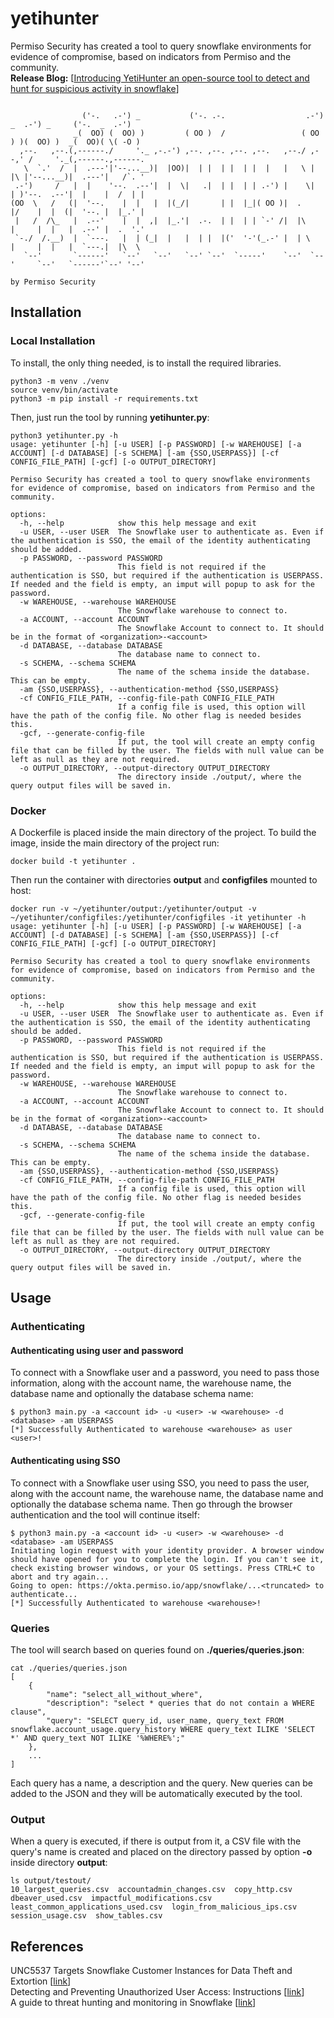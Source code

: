 # yetihunter
Permiso Security has created a tool to query snowflake environments for evidence of compromise, based on indicators from Permiso and the community.\
**Release Blog:** [[Introducing YetiHunter an open-source tool to detect and hunt for suspicious activity in snowflake](https://permiso.io/blog/introducing-yetihunter-an-open-source-tool-to-detect-and-hunt-for-suspicous-activity-in-snowflake)]
````

                ('-.   .-') _           ('-. .-.                  .-') _  .-') _     ('-.  _  .-')
              _(  OO) (  OO) )         ( OO )  /                 ( OO ) )(  OO) )  _(  OO)( \( -O )
  ,--.   ,--.(,------./     '._ ,-.-') ,--. ,--. ,--. ,--.   ,--./ ,--,' /     '._(,------.,------.
   \  `.'  /  |  .---'|'--...__)|  |OO)|  | |  | |  | |  |   |   \ |  |\ |'--...__)|  .---'|   /`. '
 .-')     /   |  |    '--.  .--'|  |  \|   .|  | |  | | .-') |    \|  | )'--.  .--'|  |    |  /  | |
(OO  \   /   (|  '--.    |  |   |  |(_/|       | |  |_|( OO )|  .     |/    |  |  (|  '--. |  |_.' |
 |   /  /\_   |  .--'    |  |  ,|  |_.'|  .-.  | |  | | `-' /|  |\    |     |  |   |  .--' |  .  '.'
 `-./  /.__)  |  `---.   |  | (_|  |   |  | |  |('  '-'(_.-' |  | \   |     |  |   |  `---.|  |\  \
   `--'       `------'   `--'   `--'   `--' `--'  `-----'    `--'  `--'     `--'   `------'`--' '--'
                                                                       by Permiso Security
````
## Installation
### Local Installation
To install, the only thing needed, is to install the required libraries.
````
python3 -m venv ./venv
source venv/bin/activate
python3 -m pip install -r requirements.txt
````
Then, just run the tool by running **yetihunter.py**:
````
python3 yetihunter.py -h
usage: yetihunter [-h] [-u USER] [-p PASSWORD] [-w WAREHOUSE] [-a ACCOUNT] [-d DATABASE] [-s SCHEMA] [-am {SSO,USERPASS}] [-cf CONFIG_FILE_PATH] [-gcf] [-o OUTPUT_DIRECTORY]

Permiso Security has created a tool to query snowflake environments for evidence of compromise, based on indicators from Permiso and the community.

options:
  -h, --help            show this help message and exit
  -u USER, --user USER  The Snowflake user to authenticate as. Even if the authentication is SSO, the email of the identity authenticating should be added.
  -p PASSWORD, --password PASSWORD
                        This field is not required if the authentication is SSO, but required if the authentication is USERPASS. If needed and the field is empty, an imput will popup to ask for the password.
  -w WAREHOUSE, --warehouse WAREHOUSE
                        The Snowflake warehouse to connect to.
  -a ACCOUNT, --account ACCOUNT
                        The Snowflake Account to connect to. It should be in the format of <organization>-<account>
  -d DATABASE, --database DATABASE
                        The database name to connect to.
  -s SCHEMA, --schema SCHEMA
                        The name of the schema inside the database. This can be empty.
  -am {SSO,USERPASS}, --authentication-method {SSO,USERPASS}
  -cf CONFIG_FILE_PATH, --config-file-path CONFIG_FILE_PATH
                        If a config file is used, this option will have the path of the config file. No other flag is needed besides this.
  -gcf, --generate-config-file
                        If put, the tool will create an empty config file that can be filled by the user. The fields with null value can be left as null as they are not required.
  -o OUTPUT_DIRECTORY, --output-directory OUTPUT_DIRECTORY
                        The directory inside ./output/, where the query output files will be saved in.
````
### Docker
A Dockerfile is placed inside the main directory of the project. To build the image, inside the main directory of the project run:
````
docker build -t yetihunter .
````
Then run the container with directories **output** and **configfiles** mounted to host:
````
docker run -v ~/yetihunter/output:/yetihunter/output -v ~/yetihunter/configfiles:/yetihunter/configfiles -it yetihunter -h
usage: yetihunter [-h] [-u USER] [-p PASSWORD] [-w WAREHOUSE] [-a ACCOUNT] [-d DATABASE] [-s SCHEMA] [-am {SSO,USERPASS}] [-cf CONFIG_FILE_PATH] [-gcf] [-o OUTPUT_DIRECTORY]

Permiso Security has created a tool to query snowflake environments for evidence of compromise, based on indicators from Permiso and the community.

options:
  -h, --help            show this help message and exit
  -u USER, --user USER  The Snowflake user to authenticate as. Even if the authentication is SSO, the email of the identity authenticating should be added.
  -p PASSWORD, --password PASSWORD
                        This field is not required if the authentication is SSO, but required if the authentication is USERPASS. If needed and the field is empty, an imput will popup to ask for the password.
  -w WAREHOUSE, --warehouse WAREHOUSE
                        The Snowflake warehouse to connect to.
  -a ACCOUNT, --account ACCOUNT
                        The Snowflake Account to connect to. It should be in the format of <organization>-<account>
  -d DATABASE, --database DATABASE
                        The database name to connect to.
  -s SCHEMA, --schema SCHEMA
                        The name of the schema inside the database. This can be empty.
  -am {SSO,USERPASS}, --authentication-method {SSO,USERPASS}
  -cf CONFIG_FILE_PATH, --config-file-path CONFIG_FILE_PATH
                        If a config file is used, this option will have the path of the config file. No other flag is needed besides this.
  -gcf, --generate-config-file
                        If put, the tool will create an empty config file that can be filled by the user. The fields with null value can be left as null as they are not required.
  -o OUTPUT_DIRECTORY, --output-directory OUTPUT_DIRECTORY
                        The directory inside ./output/, where the query output files will be saved in.
````

## Usage
### Authenticating
#### Authenticating using user and password
To connect with a Snowflake user and a password, you need to pass those information, along with the account name, the warehouse name, the database name and optionally the database schema name:
````
$ python3 main.py -a <account id> -u <user> -w <warehouse> -d <database> -am USERPASS
[*] Successfully Authenticated to warehouse <warehouse> as user <user>!
````
#### Authenticating using SSO
To connect with a Snowflake user using SSO, you need to pass the user, along with the account name, the warehouse name, the database name and optionally the database schema name. Then go through the browser authentication and the tool will continue itself:
````
$ python3 main.py -a <account id> -u <user> -w <warehouse> -d <database> -am USERPASS
Initiating login request with your identity provider. A browser window should have opened for you to complete the login. If you can't see it, check existing browser windows, or your OS settings. Press CTRL+C to abort and try again...
Going to open: https://okta.permiso.io/app/snowflake/...<truncated> to authenticate...
[*] Successfully Authenticated to warehouse <warehouse>!
````
### Queries
The tool will search based on queries found on **./queries/queries.json**:
````
cat ./queries/queries.json
[
    {
        "name": "select_all_without_where",
        "description": "select * queries that do not contain a WHERE clause",
        "query": "SELECT query_id, user_name, query_text FROM snowflake.account_usage.query_history WHERE query_text ILIKE 'SELECT *' AND query_text NOT ILIKE '%WHERE%';"
    },
    ...
]
````
Each query has a name, a description and the query. New queries can be added to the JSON and they will be automatically executed by the tool.
### Output
When a query is executed, if there is output from it, a CSV file with the query's name is created and placed on the directory passed by option **-o** inside directory **output**:
````
ls output/testout/
10_largest_queries.csv  accountadmin_changes.csv  copy_http.csv  dbeaver_used.csv  impactful_modifications.csv  least_common_applications_used.csv  login_from_malicious_ips.csv  session_usage.csv  show_tables.csv
````
## References
UNC5537 Targets Snowflake Customer Instances for Data Theft and Extortion [[link](https://cloud.google.com/blog/topics/threat-intelligence/unc5537-snowflake-data-theft-extortion)]\
Detecting and Preventing Unauthorized User Access: Instructions [[link](https://community.snowflake.com/s/article/Communication-ID-0108977-Additional-Information)]\
A guide to threat hunting and monitoring in Snowflake [[link](https://securitylabs.datadoghq.com/articles/a-guide-to-threat-hunting-and-monitoring-in-snowflake/)]

